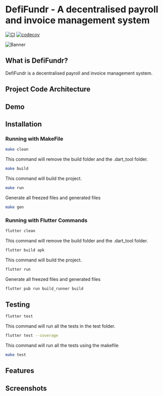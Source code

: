 # DefiFundr - A decentralised payroll and invoice management system

[![CI](https://github.com/demola234/tdd_weather/actions/workflows/cl.yml/badge.svg)](https://github.com/demola234/tdd_weather/actions/workflows/cl.yml)
[![codecov](https://codecov.io/gh/demola234/deFICrowdFunding-Mobile/graph/badge.svg?token=VHYGUKF9YA)](https://codecov.io/gh/demola234/deFICrowdFunding-Mobile)

![Banner](https://github.com/demola234/defiraise_mobile/blob/main/screenshots/DefiFundr_Banner.png)

## What is DefiFundr?

DefiFundr is a decentralised payroll and invoice management system.

<!-- Project Code Architecture -->
## Project Code Architecture


<!-- Videos -->
## Demo



## Installation
### Running with MakeFile

```bash
make clean
```

This command will remove the build folder and the .dart_tool folder.

```bash
make build
```

This command will build the project.

```bash
make run
```

Generate all freezed files and generated files

```bash
make gen
```

### Running with Flutter Commands

```bash
flutter clean
```

This command will remove the build folder and the .dart_tool folder.

```bash
flutter build apk
```

This command will build the project.

```bash
flutter run
```

Generate all freezed files and generated files

```bash
flutter pub run build_runner build
```

## Testing

```bash
flutter test
```

This command will run all the tests in the test folder.

```bash
flutter test --coverage
```

This command will run all the tests using the makefile

```bash
make test
```


## Features





## Screenshots

